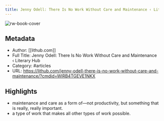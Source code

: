 ```yaml
---
title: Jenny Odell: There Is No Work Without Care and Maintenance ‹ Literary Hub
---
```

![rw-book-cover](https://readwise-assets.s3.amazonaws.com/static/images/article4.6bc1851654a0.png)

## Metadata
- Author: [[lithub.com]]
- Full Title: Jenny Odell: There Is No Work Without Care and Maintenance ‹ Literary Hub
- Category: #articles
- URL: https://lithub.com/jenny-odell-there-is-no-work-without-care-and-maintenance/?cmdid=WIRB4TGEVE1NKX

## Highlights
- maintenance and care as a form of—not productivity, but something that is really, really important.
- a type of work that makes all other types of work possible.

